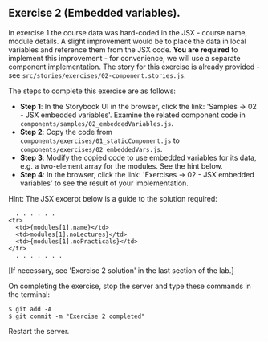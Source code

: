 ## Exercise 2 (Embedded variables).

In exercise 1 the course data was hard-coded in the JSX - course name, module details. A slight improvement would be to place the data in local variables and reference them from the JSX code. __You are required__ to implement this improvement - for convenience, we will use a separate component implementation. The story for this exercise is already provided - see `src/stories/exercises/02-component.stories.js`.

The steps to complete this exercise are as follows:
 
+ __Step 1__: In the Storybook UI in the browser, click the link: 'Samples -> 02 - JSX embedded variables'. Examine the related component code in `components/samples/02_embeddedVariables.js`.
+ __Step 2__: Copy the code from `components/exercises/01_staticComponent.js` to  `components/exercises/02_embeddedVars.js`.
+ __Step 3__: Modify the copied code to use embedded variables for its data, e.g. a two-element array for the modules. See the hint below.
+ __Step 4__: In the browser, click the link: 'Exercises -> 02 - JSX embedded variables' to see the result of your implementation. 

Hint: The JSX excerpt below is a guide to the solution required:
~~~ 
  . . . . . . 
<tr>
  <td>{modules[1].name}</td>
  <td>modules[1].noLectures}</td>
  <td>{modules[1].noPracticals}</td>
</tr>
  . . . . . . . 
~~~

[If necessary, see 'Exercise 2 solution' in the last section of the lab.]

On completing the exercise, stop the server and type these commands in the terminal:
~~~
$ git add -A
$ git commit -m "Exercise 2 completed"
~~~
Restart the server.
